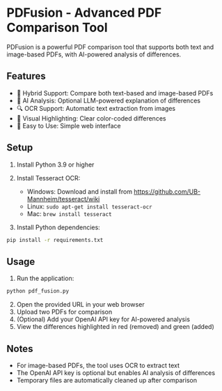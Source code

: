# PDFusion - Advanced PDF Comparison Tool

PDFusion is a powerful PDF comparison tool that supports both text and image-based PDFs, with AI-powered analysis of differences.

## Features

- 📄 Hybrid Support: Compare both text-based and image-based PDFs
- 🤖 AI Analysis: Optional LLM-powered explanation of differences
- 🔍 OCR Support: Automatic text extraction from images
- 🎨 Visual Highlighting: Clear color-coded differences
- 🚀 Easy to Use: Simple web interface

## Setup

1. Install Python 3.9 or higher
2. Install Tesseract OCR:
   - Windows: Download and install from https://github.com/UB-Mannheim/tesseract/wiki
   - Linux: `sudo apt-get install tesseract-ocr`
   - Mac: `brew install tesseract`

3. Install Python dependencies:
```bash
pip install -r requirements.txt
```

## Usage

1. Run the application:
```bash
python pdf_fusion.py
```

2. Open the provided URL in your web browser
3. Upload two PDFs for comparison
4. (Optional) Add your OpenAI API key for AI-powered analysis
5. View the differences highlighted in red (removed) and green (added)

## Notes

- For image-based PDFs, the tool uses OCR to extract text
- The OpenAI API key is optional but enables AI analysis of differences
- Temporary files are automatically cleaned up after comparison 